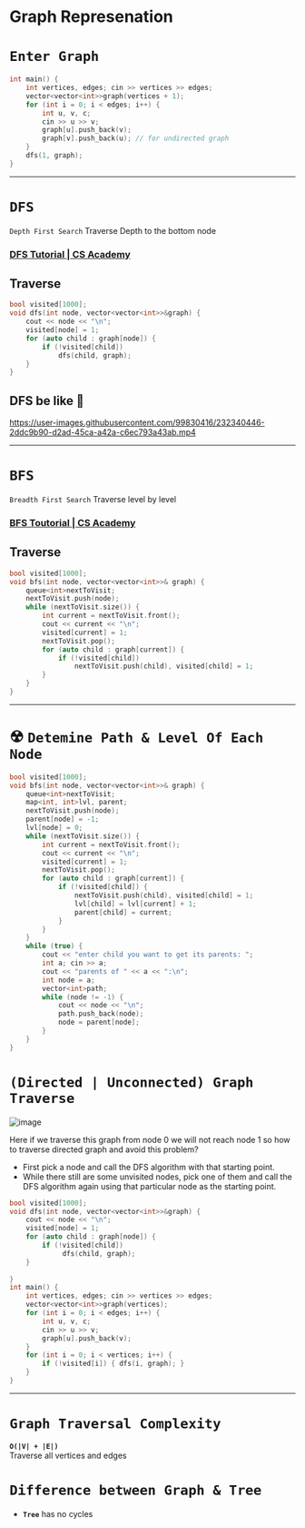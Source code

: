 # Graph Represenation

# `Enter Graph` 
```cpp
int main() {
    int vertices, edges; cin >> vertices >> edges;
    vector<vector<int>>graph(vertices + 1);
    for (int i = 0; i < edges; i++) {
        int u, v, c;
        cin >> u >> v;
        graph[u].push_back(v);
        graph[v].push_back(u); // for undirected graph
    }
    dfs(1, graph);
}
```
---
# `DFS`
`Depth First Search` Traverse Depth to the bottom node
### [DFS  Tutorial | CS Academy](https://csacademy.com/lesson/depth_first_search)
## Traverse
```cpp
bool visited[1000];
void dfs(int node, vector<vector<int>>&graph) {
    cout << node << "\n";
    visited[node] = 1;
    for (auto child : graph[node]) {
        if (!visited[child])
            dfs(child, graph);
    }
} 
``` 
## DFS be like 🤣
https://user-images.githubusercontent.com/99830416/232340446-2ddc9b90-d2ad-45ca-a42a-c6ec793a43ab.mp4




---
    
# `BFS`
`Breadth First Search` Traverse level by level
### [BFS Toutorial | CS Academy](https://csacademy.com/lesson/breadth_first_search)
## Traverse
```cpp
bool visited[1000];
void bfs(int node, vector<vector<int>>& graph) {
    queue<int>nextToVisit;
    nextToVisit.push(node);
    while (nextToVisit.size()) {
        int current = nextToVisit.front();
        cout << current << "\n";
        visited[current] = 1; 
        nextToVisit.pop();
        for (auto child : graph[current]) {
            if (!visited[child])
                nextToVisit.push(child), visited[child] = 1;
        }
    }
}
```
---

# ☢ `Detemine Path & Level Of Each Node`
```cpp
bool visited[1000];
void bfs(int node, vector<vector<int>>& graph) {
    queue<int>nextToVisit;
    map<int, int>lvl, parent;
    nextToVisit.push(node);
    parent[node] = -1;
    lvl[node] = 0;
    while (nextToVisit.size()) {
        int current = nextToVisit.front();
        cout << current << "\n";
        visited[current] = 1;
        nextToVisit.pop();
        for (auto child : graph[current]) {
            if (!visited[child]) {
                nextToVisit.push(child), visited[child] = 1;
                lvl[child] = lvl[current] + 1;
                parent[child] = current;
            }
        }
    }
    while (true) {
        cout << "enter child you want to get its parents: ";
        int a; cin >> a;
        cout << "parents of " << a << ":\n";
        int node = a; 
        vector<int>path;
        while (node != -1) {
            cout << node << "\n";
            path.push_back(node);
            node = parent[node];
        }
    }
}
```
# `(Directed | Unconnected) Graph Traverse`
![image](https://user-images.githubusercontent.com/99830416/230778759-808206dc-4e44-4616-849b-ab6615cc76d3.png)
    
Here if we traverse this graph from node 0 we will not reach node 1 so how to traverse directed graph and avoid this problem? 
- First pick a node and call the DFS algorithm with that starting point.
- While there still are some unvisited nodes, pick one of them and call the DFS algorithm again using that particular node as the starting point.
```cpp
bool visited[1000];
void dfs(int node, vector<vector<int>>&graph) {
    cout << node << "\n";
    visited[node] = 1;
    for (auto child : graph[node]) {
        if (!visited[child])
             dfs(child, graph);
    }
    
}    
int main() {
    int vertices, edges; cin >> vertices >> edges;
    vector<vector<int>>graph(vertices);
    for (int i = 0; i < edges; i++) {
        int u, v, c;
        cin >> u >> v;
        graph[u].push_back(v);
    }
    for (int i = 0; i < vertices; i++) {
        if (!visited[i]) { dfs(i, graph); }
    }
}
```
---

# `Graph Traversal Complexity`
**`O(|V| + |E|)`** <br>
Traverse all vertices and edges

# `Difference between Graph & Tree` 
- **`Tree`** has no cycles
